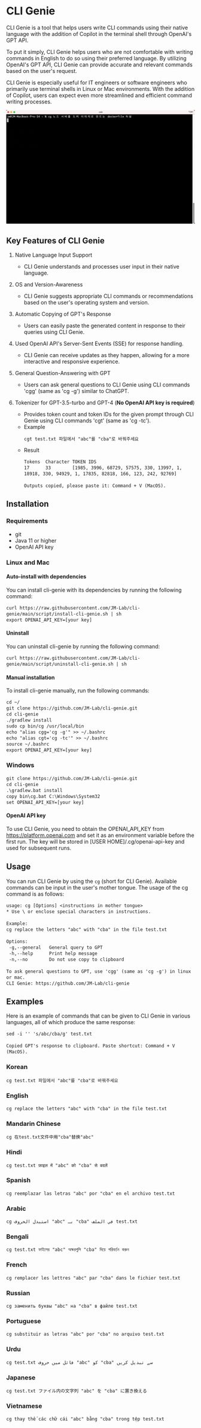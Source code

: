 # CLI Genie
CLI Genie is a tool that helps users write CLI commands using their native language with the addition of Copilot in the terminal shell through OpenAI's GPT API.

To put it simply, CLI Genie helps users who are not comfortable with writing commands in English to do so using their preferred language. By utilizing OpenAI's GPT API, CLI Genie can provide accurate and relevant commands based on the user's request.

CLI Genie is especially useful for IT engineers or software engineers who primarily use terminal shells in Linux or Mac environments. With the addition of Copilot, users can expect even more streamlined and efficient command writing processes.

![Screenshot](https://raw.githubusercontent.com/JM-Lab/cli-genie/main/screenshot.gif)
## Key Features of CLI Genie
1. Native Language Input Support
   * CLI Genie understands and processes user input in their native language.

2. OS and Version-Awareness
   * CLI Genie suggests appropriate CLI commands or recommendations based on the user's operating system and version.
   
3. Automatic Copying of GPT's Response
   * Users can easily paste the generated content in response to their queries using CLI Genie.

4. Used OpenAI API's Server-Sent Events (SSE) for response handling.
   * CLI Genie can receive updates as they happen, allowing for a more interactive and responsive experience.
   
5. General Question-Answering with GPT
   * Users can ask general questions to CLI Genie using CLI commands 'cgg' (same as 'cg -g') similar to ChatGPT.

6. Tokenizer for GPT-3.5-turbo and GPT-4 (**No OpenAI API key is required**)
   * Provides token count and token IDs for the given prompt through CLI Genie using CLI commands 'cgt' (same as 'cg -tc').
   * Example
     ```
     cgt test.txt 파일에서 "abc"를 "cba"로 바꿔주세요
     ```
   * Result
     ```
     Tokens  Character TOKEN IDS
     17      33        [1985, 3996, 68729, 57575, 330, 13997, 1, 18918, 330, 94929, 1, 17835, 82818, 166, 123, 242, 92769]
     
     Outputs copied, please paste it: Command + V (MacOS).
     ```

## Installation
### Requirements
- git
- Java 11 or higher
- OpenAI API key

### Linux and Mac
#### Auto-install with dependencies
You can install cli-genie with its dependencies by running the following command:
```
curl https://raw.githubusercontent.com/JM-Lab/cli-genie/main/script/install-cli-genie.sh | sh
export OPENAI_API_KEY=[your key]
```
#### Uninstall
You can uninstall cli-genie by running the following command:
```
curl https://raw.githubusercontent.com/JM-Lab/cli-genie/main/script/uninstall-cli-genie.sh | sh
```
#### Manual installation
To install cli-genie manually, run the following commands:
```
cd ~/
git clone https://github.com/JM-Lab/cli-genie.git
cd cli-genie
./gradlew install
sudo cp bin/cg /usr/local/bin
echo "alias cgg='cg -g'" >> ~/.bashrc
echo "alias cgt='cg -tc'" >> ~/.bashrc
source ~/.bashrc
export OPENAI_API_KEY=[your key]
```
### Windows
```
git clone https://github.com/JM-Lab/cli-genie.git
cd cli-genie
.\gradlew.bat install
copy bin\cg.bat C:\Windows\System32
set OPENAI_API_KEY=[your key]
```
#### OpenAI API key
To use CLI Genie, you need to obtain the OPENAI_API_KEY from https://platform.openai.com and set it as an environment variable before the first run. The key will be stored in [USER HOME]/.cg/openai-api-key and used for subsequent runs.

## Usage
You can run CLI Genie by using the `cg` (short for CLI Genie). Available commands can be input in the user's mother 
tongue. 
The usage of the cg command is as follows:
```
usage: cg [Options] <instructions in mother tongue>
* Use \ or enclose special characters in instructions.

Example:
cg replace the letters "abc" with "cba" in the file test.txt

Options:
 -g,--general   General query to GPT
 -h,--help      Print help message
 -n,--no        Do not use copy to clipboard

To ask general questions to GPT, use 'cgg' (same as 'cg -g') in linux or mac.
CLI Genie: https://github.com/JM-Lab/cli-genie
```
## Examples
Here is an example of commands that can be given to CLI Genie in various languages, all of which produce the same response:
```
sed -i '' 's/abc/cba/g' test.txt

Copied GPT's response to clipboard. Paste shortcut: Command + V (MacOS).
```

### Korean
```
cg test.txt 파일에서 "abc"를 "cba"로 바꿔주세요
```

### English
```
cg replace the letters "abc" with "cba" in the file test.txt
```

### Mandarin Chinese
```
cg 在test.txt文件中用"cba"替换"abc"
```

### Hindi
```
cg test.txt फ़ाइल में "abc" को "cba" से बदलें
```

### Spanish
```
cg reemplazar las letras "abc" por "cba" en el archivo test.txt
```

### Arabic
```
cg استبدل الحروف "abc" بـ "cba" في الملف test.txt
```

### Bengali
```
cg test.txt ফাইলের "abc" অক্ষরগুলি "cba" দিয়ে পরিবর্তন করুন
```

### French
```
cg remplacer les lettres "abc" par "cba" dans le fichier test.txt
```

### Russian
```
cg заменить буквы "abc" на "cba" в файле test.txt
```

### Portuguese
```
cg substituir as letras "abc" por "cba" no arquivo test.txt
```

### Urdu
```
cg test.txt فائل میں حروف "abc" کو "cba" سے تبدیل کریں
```

### Japanese
```
cg test.txt ファイル内の文字列 "abc" を "cba" に置き換える
```

### Vietnamese
```
cg thay thế các chữ cái "abc" bằng "cba" trong tệp test.txt
```

